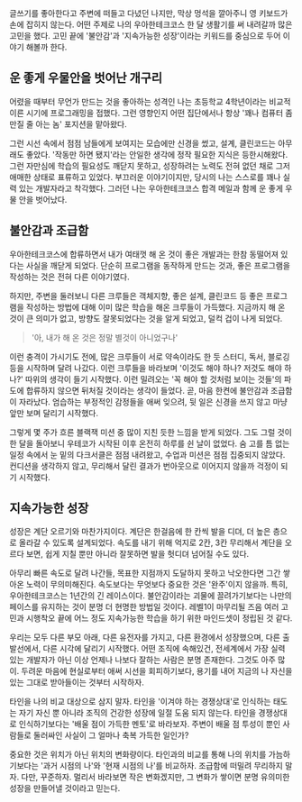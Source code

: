글쓰기를 좋아한다고 주변에 떠들고 다녔던 나지만, 막상 멍석을 깔아주니 영 키보드가 손에 잡히지 않는다. 어떤 주제로 나의 우아한테크코스 한 달 생활기를 써 내려갈까 많은 고민을 했다. 고민 끝에 '불안감'과 '지속가능한 성장'이라는 키워드를 중심으로 두어 이야기 해볼까 한다.

## 운 좋게 우물안을 벗어난 개구리

어렸을 때부터 무언가 만드는 것을 좋아하는 성격인 나는 초등학교 4학년이라는 비교적 이른 시기에 프로그래밍을 접했다. 그런 영향인지 어떤 집단에서나 항상 '꽤나 컴퓨터 좀 만질 줄 아는 놈' 포지션을 맡아왔다.

그런 시선 속에서 점점 남들에게 보여지는 모습에만 신경을 썼고, 설계, 클린코드는 아무래도 좋았다. '작동만 하면 됐지'라는 안일한 생각에 정작 필요한 지식은 등한시해왔다. 그런 자만심에 학습의 필요성도 깨닫지 못하고, 성장하려는 노력도 전혀 없던 채로 그저 애매한 상태로 표류하고 있었다. 부끄러운 이야기이지만, 당시의 나는 스스로를 꽤나 실력 있는 개발자라고 착각했다. 그러던 나는 우아한테크코스 합격 메일과 함께 운 좋게 우물 안을 벗어났다.

## 불안감과 조급함

우아한테크코스에 합류하면서 내가 여태껏 해 온 것이 좋은 개발과는 한참 동떨어져 있다는 사실을 깨닫게 되었다. 단순히 프로그램을 동작하게 만드는 것과, 좋은 프로그램을 작성하는 것은 전혀 다른 이야기였다.

하지만, 주변을 둘러보니 다른 크루들은 객체지향, 좋은 설계, 클린코드 등 좋은 프로그램을 작성하는 방법에 대해 이미 많은 학습을 해온 크루들이 가득했다. 지금까지 해 온 것이 큰 의미가 없고, 방향도 잘못되었다는 것을 알게 되었고, 덜컥 겁이 나게 되었다.

> '아, 내가 해 온 것은 정말 별것이 아니었구나'

이런 충격이 가시기도 전에, 많은 크루들이 서로 약속이라도 한 듯 스터디, 독서, 블로깅 등을 시작하며 달려 나갔다. 이런 크루들을 바라보며 '이것도 해야 하나? 저것도 해야 하나?' 따위의 생각이 들기 시작했다. 이런 밀려오는 '꼭 해야 할 것처럼 보이는 것들'의 파도에 합류하지 않으면 뒤처질 것이라는 생각이 들었다. 곧, 마음 한켠에 불안감과 조급함이 자라났다. 엄습하는 부정적인 감정들을 애써 잊으려, 뒷 일은 신경을 쓰지 않고 마냥 앞만 보며 달리기 시작했다.

그렇게 몇 주가 흐른 블랙잭 미션 중 많이 지친 듯한 느낌을 받게 되었다. 그도 그럴 것이 한 달을 돌아보니 우테코가 시작된 이후 온전히 하루를 쉰 날이 없었다. 숨 고를 틈 없는 일정 속에서 눈 밑의 다크서클은 점점 내려왔고, 수업과 미션은 점점 집중되지 않았다. 컨디션을 생각하지 않고, 무리해서 달린 결과가 번아웃으로 이어지지 않을까 걱정이 되기 시작했다.

## 지속가능한 성장

성장은 계단 오르기와 마찬가지이다. 계단은 한걸음에 한 칸씩 발을 디뎌, 더 높은 층으로 올라갈 수 있도록 설계되었다. 속도를 내기 위해 억지로 2칸, 3칸 무리해서 계단을 오르다 보면, 쉽게 지칠 뿐만 아니라 잘못하면 발을 헛디뎌 넘어질 수도 있다.

아무리 빠른 속도로 달려 나간들, 목표한 지점까지 도달하지 못하고 낙오한다면 그간 쌓아온 노력이 무의미해진다. 속도보다는 무엇보다 중요한 것은 '완주'이지 않을까. 특히, 우아한테크코스는 1년간의 긴 레이스이다. 불안감이라는 괴물에 끌려가기보다는 나만의 페이스를 유지하는 것이 분명 더 현명한 방법일 것이다. 레벨1이 마무리될 즈음 여러 고민과 시행착오 끝에 어느 정도 지속가능한 학습을 하기 위한 마인드셋이 정립된 것 같다.

우리는 모두 다른 부모 아래, 다른 유전자를 가지고, 다른 환경에서 성장했으며, 다른 출발선에서, 다른 시각에 달리기 시작했다. 어떤 조직에 속해있건, 전세계에서 가장 실력 있는 개발자가 아닌 이상 언제나 나보다 잘하는 사람은 분명 존재한다. 그것도 아주 많이. 두려운 마음에 현실로부터 애써 시선을 회피하기보다, 용기를 내어 지금의 나 자신을 있는 그대로 받아들이는 것부터 시작하자.

타인을 나의 비교 대상으로 삼지 말자. 타인을 '이겨야 하는 경쟁상대'로 인식하는 태도는 자기 자신 뿐 아니라 조직의 건강한 성장에 일절 도움 되지 않는다. 타인을 경쟁상대로 인식하기보다는 '배울 점이 가득한 멘토'로 바라보자. 주변이 배울 점 투성이 뿐인 사람들로 둘러싸인 사실이 그 얼마나 축복 가득한 일인가?

중요한 것은 위치가 아닌 위치의 변화량이다. 타인과의 비교를 통해 나의 위치를 가늠하기보다는 '과거 시점의 나'와 '현재 시점의 나'를 비교하자. 조급함에 떠밀려 무리하지 말자. 다만, 꾸준하자. 멀리서 바라보면 작은 변화겠지만, 그 변화가 쌓이면 분명 유의미한 성장을 만들어낼 것이라고 믿는다.
